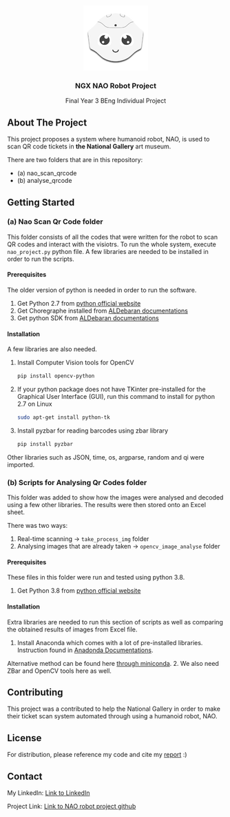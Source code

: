 

<!-- PROJECT LOGO -->

<p align="center">
  <a href="https://github.com/mahlaNasr/nao_robot_project">
    <img src="nao_logo.png" alt="Logo" width="150" height="150">
  </a>
  <h3 align="center">NGX NAO Robot Project</h3>
  <p align="center">
    Final Year 3 BEng Individual Project
  </p>
</p>





<!-- ABOUT THE PROJECT -->
## About The Project


This project proposes a system where humanoid robot, NAO, is used to scan QR code tickets in **the National Gallery** art museum.

There are two folders that are in this repository:
* (a) nao_scan_qrcode
* (b) analyse_qrcode


<!-- GETTING STARTED -->
## Getting Started


### (a) Nao Scan Qr Code folder 
This folder consists of all the codes that were written for the robot to scan QR codes and interact with the visiotrs.
To run the whole system, execute `nao_project.py` python file. A few libraries are needed to be installed in order to run the scripts.

#### Prerequisites 

The older version of python is needed in order to run the software.
1. Get Python 2.7 from [python official website](https://www.python.org/about/)
2. Get Choregraphe installed from [ALDebaran documentations](http://doc.aldebaran.com/2-4/software/choregraphe/installing.html)
3. Get python SDK from [ALDebaran documentations](http://doc.aldebaran.com/2-4/dev/python/install_guide.html)

#### Installation 

A few libraries are also needed.

1. Install Computer Vision tools for OpenCV
    ```sh
    pip install opencv-python
    ```
2. If your python package does not have TKinter pre-installed for the Graphical User Interface (GUI), run this command to install for python 2.7 on Linux
   ```sh
   sudo apt-get install python-tk
   ```
3. Install pyzbar for reading barcodes using zbar library
   ```sh
   pip install pyzbar
   ```
Other libraries such as JSON, time, os, argparse, random and qi were imported.






### (b) Scripts for Analysing Qr Codes folder 
This folder was added to show how the images were analysed and decoded using a few other libraries. The results were then stored onto an Excel sheet.

There was two ways:
1. Real-time scanning -> `take_process_img` folder
2. Analysing images that are already taken -> `opencv_image_analyse` folder
 

#### Prerequisites 
These files in this folder were run and tested using python 3.8. 
1. Get Python 3.8 from [python official website](https://www.python.org/about/)


#### Installation 
Extra libraries are needed to run this section of scripts as well as comparing the obtained results of images from Excel file.

1. Install Anaconda which comes with a lot of pre-installed libraries. Instruction found in [Anadonda Documentations](https://docs.continuum.io/anaconda/install/).

  Alternative method can be found here [through miniconda](https://pandas.pydata.org/pandas-docs/stable/getting_started/install.html).
2. We also need ZBar and OpenCV tools here as well.




<!-- CONTRIBUTING -->
## Contributing 
This project was a contributed to help the National Gallery in order to make their ticket scan system automated through using a humanoid robot, NAO.





<!-- LICENSE -->
## License 

For distribution, please reference my code and cite my [report](https://drive.google.com/file/d/1tI2FzyNm9XHmyPpshxGPi-ilAd05Y5fe/view?usp=sharing) :)





<!-- CONTACT -->
## Contact 

My LinkedIn: [Link to LinkedIn](https://www.linkedin.com/in/mahla-nasrollahi-0bb679163)

Project Link: [Link to NAO robot project github](https://github.com/mahlaNasr/nao_robot_project)


